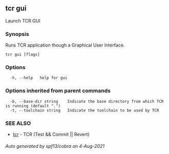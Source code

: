 ## tcr gui

Launch TCR GUI

### Synopsis


Runs TCR application though a Graphical User Interface.

```
tcr gui [flags]
```

### Options

```
  -h, --help   help for gui
```

### Options inherited from parent commands

```
  -b, --base-dir string    Indicate the base directory from which TCR is running (default ".")
  -t, --toolchain string   Indicate the toolchain to be used by TCR
```

### SEE ALSO

* [tcr](tcr.md)	 - TCR (Test && Commit || Revert)

###### Auto generated by spf13/cobra on 4-Aug-2021
